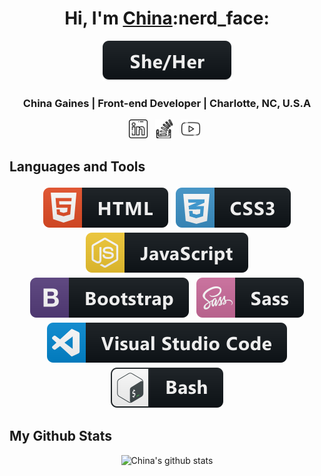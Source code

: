 <div align=center>

<h1>Hi, I'm <a href="www.mschinagaines.github.io">China</a>:nerd_face:</h1>

</div>

<div align=center><img src="/pics/sheher.svg" alt="pronouns"></div>

<h3 align=center>China Gaines | Front-end Developer | Charlotte, NC, U.S.A</h3>

 <p align='center'>
    <!-- Linked-in Icon-- accedited to Freepik on flaticon.com-->
    <a href="https://www.linkedin.com/in/chinagaines/"><img height="30" src="/pics/linkedin.png"></a>&nbsp;&nbsp;
    <!--Stack Overflow Icon-- accredited to Freepik on flaticon.com-->
    <a href="https://stackoverflow.com/cv/chinagaines"><img height="30" src="/pics/stackoverflow.png"></a>&nbsp;&nbsp;
    <!-- Youtube Icon-- accredited to Freepik on flaticon.com-->
    <a href="www.youtube.com"><img height="30" src="/pics/youtube.png"></a>&nbsp;&nbsp;
 </p>

<!-- Languages and Tools > -->
## Languages and Tools 

<p align="center">
  <!-- Icons accedited to https://github.com/MikeCodesDotNET/ColoredBadges . Please follow Mike! -->
  <img src="/pics/html.svg" alt="html" style="vertical-align:top; margin:4px">    
  <img src="/pics/css3.svg" alt="css" style="vertical-align:top; margin:4px">
  <img src="/pics/js.svg" alt="javascript" style="vertical-align:top; margin:4px">
  <img src="/pics/bootstrap.svg" alt="bootstrap" style="vertical-align:top; margin:4px">
  <img src="/pics/sass.svg" alt="sass" style="vertical-align:top; margin:4px">
  <img src="/pics/vscode.svg" alt="vscode" style="vertical-align:top; margin:4px">
  <img src="/pics/bash.svg" alt="gitbash" style="vertical-align:top; margin:4px">

 
</p>

## My Github Stats
<div align=center>

![China's github stats](https://github-readme-stats.vercel.app/api?username=mschinagaines&show_icons=true&theme=radical)
</div>